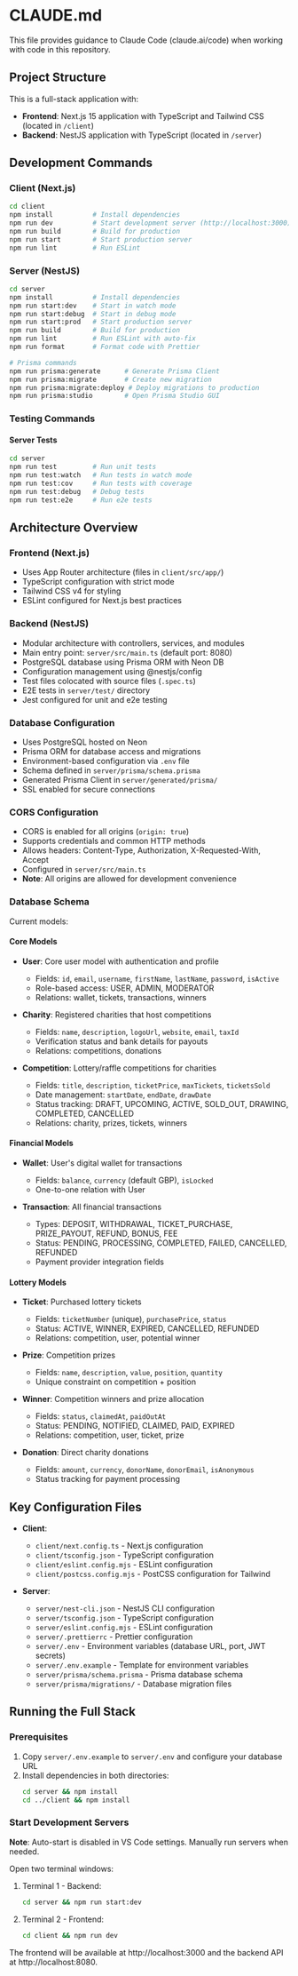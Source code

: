 # CLAUDE.md

This file provides guidance to Claude Code (claude.ai/code) when working with code in this repository.

## Project Structure

This is a full-stack application with:
- **Frontend**: Next.js 15 application with TypeScript and Tailwind CSS (located in `/client`)
- **Backend**: NestJS application with TypeScript (located in `/server`)

## Development Commands

### Client (Next.js)
```bash
cd client
npm install          # Install dependencies
npm run dev          # Start development server (http://localhost:3000)
npm run build        # Build for production
npm run start        # Start production server
npm run lint         # Run ESLint
```

### Server (NestJS)
```bash
cd server
npm install          # Install dependencies
npm run start:dev    # Start in watch mode
npm run start:debug  # Start in debug mode
npm run start:prod   # Start production server
npm run build        # Build for production
npm run lint         # Run ESLint with auto-fix
npm run format       # Format code with Prettier

# Prisma commands
npm run prisma:generate      # Generate Prisma Client
npm run prisma:migrate       # Create new migration
npm run prisma:migrate:deploy # Deploy migrations to production
npm run prisma:studio        # Open Prisma Studio GUI
```

### Testing Commands

#### Server Tests
```bash
cd server
npm run test         # Run unit tests
npm run test:watch   # Run tests in watch mode
npm run test:cov     # Run tests with coverage
npm run test:debug   # Debug tests
npm run test:e2e     # Run e2e tests
```

## Architecture Overview

### Frontend (Next.js)
- Uses App Router architecture (files in `client/src/app/`)
- TypeScript configuration with strict mode
- Tailwind CSS v4 for styling
- ESLint configured for Next.js best practices

### Backend (NestJS)
- Modular architecture with controllers, services, and modules
- Main entry point: `server/src/main.ts` (default port: 8080)
- PostgreSQL database using Prisma ORM with Neon DB
- Configuration management using @nestjs/config
- Test files colocated with source files (`.spec.ts`)
- E2E tests in `server/test/` directory
- Jest configured for unit and e2e testing

### Database Configuration
- Uses PostgreSQL hosted on Neon
- Prisma ORM for database access and migrations
- Environment-based configuration via `.env` file
- Schema defined in `server/prisma/schema.prisma`
- Generated Prisma Client in `server/generated/prisma/`
- SSL enabled for secure connections

### CORS Configuration
- CORS is enabled for all origins (`origin: true`)
- Supports credentials and common HTTP methods
- Allows headers: Content-Type, Authorization, X-Requested-With, Accept
- Configured in `server/src/main.ts`
- **Note**: All origins are allowed for development convenience

### Database Schema
Current models:

#### Core Models
- **User**: Core user model with authentication and profile
  - Fields: `id`, `email`, `username`, `firstName`, `lastName`, `password`, `isActive`
  - Role-based access: USER, ADMIN, MODERATOR
  - Relations: wallet, tickets, transactions, winners

- **Charity**: Registered charities that host competitions
  - Fields: `name`, `description`, `logoUrl`, `website`, `email`, `taxId`
  - Verification status and bank details for payouts
  - Relations: competitions, donations

- **Competition**: Lottery/raffle competitions for charities
  - Fields: `title`, `description`, `ticketPrice`, `maxTickets`, `ticketsSold`
  - Date management: `startDate`, `endDate`, `drawDate`
  - Status tracking: DRAFT, UPCOMING, ACTIVE, SOLD_OUT, DRAWING, COMPLETED, CANCELLED
  - Relations: charity, prizes, tickets, winners

#### Financial Models
- **Wallet**: User's digital wallet for transactions
  - Fields: `balance`, `currency` (default GBP), `isLocked`
  - One-to-one relation with User

- **Transaction**: All financial transactions
  - Types: DEPOSIT, WITHDRAWAL, TICKET_PURCHASE, PRIZE_PAYOUT, REFUND, BONUS, FEE
  - Status: PENDING, PROCESSING, COMPLETED, FAILED, CANCELLED, REFUNDED
  - Payment provider integration fields

#### Lottery Models
- **Ticket**: Purchased lottery tickets
  - Fields: `ticketNumber` (unique), `purchasePrice`, `status`
  - Status: ACTIVE, WINNER, EXPIRED, CANCELLED, REFUNDED
  - Relations: competition, user, potential winner

- **Prize**: Competition prizes
  - Fields: `name`, `description`, `value`, `position`, `quantity`
  - Unique constraint on competition + position

- **Winner**: Competition winners and prize allocation
  - Fields: `status`, `claimedAt`, `paidOutAt`
  - Status: PENDING, NOTIFIED, CLAIMED, PAID, EXPIRED
  - Relations: competition, user, ticket, prize

- **Donation**: Direct charity donations
  - Fields: `amount`, `currency`, `donorName`, `donorEmail`, `isAnonymous`
  - Status tracking for payment processing

## Key Configuration Files

- **Client**: 
  - `client/next.config.ts` - Next.js configuration
  - `client/tsconfig.json` - TypeScript configuration
  - `client/eslint.config.mjs` - ESLint configuration
  - `client/postcss.config.mjs` - PostCSS configuration for Tailwind

- **Server**:
  - `server/nest-cli.json` - NestJS CLI configuration
  - `server/tsconfig.json` - TypeScript configuration
  - `server/eslint.config.mjs` - ESLint configuration
  - `server/.prettierrc` - Prettier configuration
  - `server/.env` - Environment variables (database URL, port, JWT secrets)
  - `server/.env.example` - Template for environment variables
  - `server/prisma/schema.prisma` - Prisma database schema
  - `server/prisma/migrations/` - Database migration files

## Running the Full Stack

### Prerequisites
1. Copy `server/.env.example` to `server/.env` and configure your database URL
2. Install dependencies in both directories:
   ```bash
   cd server && npm install
   cd ../client && npm install
   ```

### Start Development Servers
**Note**: Auto-start is disabled in VS Code settings. Manually run servers when needed.

Open two terminal windows:

1. Terminal 1 - Backend:
   ```bash
   cd server && npm run start:dev
   ```

2. Terminal 2 - Frontend:
   ```bash
   cd client && npm run dev
   ```

The frontend will be available at http://localhost:3000 and the backend API at http://localhost:8080.